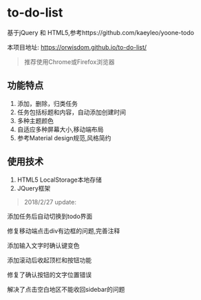 # to-do-list
基于jQuery 和 HTML5,参考https://github.com/kaeyleo/yoone-todo

本项目地址: https://orwisdom.github.io/to-do-list/
> 推荐使用Chrome或Firefox浏览器
## 功能特点
1. 添加，删除，归类任务
2. 任务包括标题和内容，自动添加创建时间
3. 多种主题颜色
4. 自适应多种屏幕大小,移动端布局
5. 参考Material design规范,风格简约

## 使用技术
1. HTML5 LocalStorage本地存储
2. JQuery框架


> 2018/2/27 update:

添加任务后自动切换到todo界面

修复移动端点击div有边框的问题,完善注释 

添加输入文字时确认键变色 

添加滚动后收起顶栏和按钮功能 

修复了确认按钮的文字位置错误 

解决了点击空白地区不能收回sidebar的问题